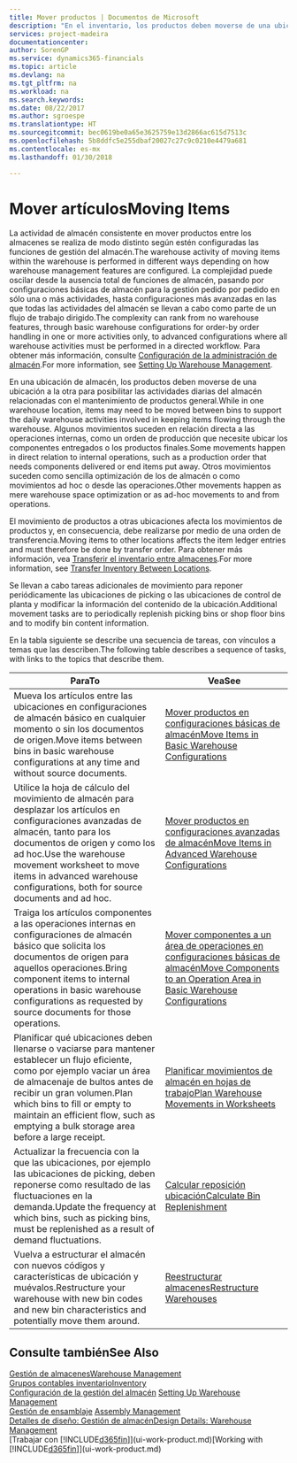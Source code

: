 ```yaml
---
title: Mover productos | Documentos de Microsoft
description: "En el inventario, los productos deben moverse de una ubicación a la otra para posibilitar las actividades diarias del almacén relacionadas con el mantenimiento de productos general. Algunos movimientos suceden en relación directa a las operaciones internas, como un orden de producción que necesite ubicar los componentes entregados o los productos finales. Otros movimientos suceden como sencilla optimización de los de almacén o como movimientos ad hoc o desde las operaciones."
services: project-madeira
documentationcenter: 
author: SorenGP
ms.service: dynamics365-financials
ms.topic: article
ms.devlang: na
ms.tgt_pltfrm: na
ms.workload: na
ms.search.keywords: 
ms.date: 08/22/2017
ms.author: sgroespe
ms.translationtype: HT
ms.sourcegitcommit: bec0619be0a65e3625759e13d2866ac615d7513c
ms.openlocfilehash: 5b8ddfc5e255dbaf20027c27c9c0210e4479a681
ms.contentlocale: es-mx
ms.lasthandoff: 01/30/2018

---
```

# <a name="moving-items"></a><span data-ttu-id="c6a87-105">Mover artículos</span><span class="sxs-lookup"><span data-stu-id="c6a87-105">Moving Items</span></span>
<span data-ttu-id="c6a87-106">La actividad de almacén consistente en mover productos entre los almacenes se realiza de modo distinto según estén configuradas las funciones de gestión del almacén.</span><span class="sxs-lookup"><span data-stu-id="c6a87-106">The warehouse activity of moving items within the warehouse is performed in different ways depending on how warehouse management features are configured.</span></span> <span data-ttu-id="c6a87-107">La complejidad puede oscilar desde la ausencia total de funciones de almacén, pasando por configuraciones básicas de almacén para la gestión pedido por pedido en sólo una o más actividades, hasta configuraciones más avanzadas en las que todas las actividades del almacén se llevan a cabo como parte de un flujo de trabajo dirigido.</span><span class="sxs-lookup"><span data-stu-id="c6a87-107">The complexity can rank from no warehouse features, through basic warehouse configurations for order-by order handling in one or more activities only, to advanced configurations where all warehouse activities must be performed in a directed workflow.</span></span> <span data-ttu-id="c6a87-108">Para obtener más información, consulte [Configuración de la administración de almacén](warehouse-setup-warehouse.md).</span><span class="sxs-lookup"><span data-stu-id="c6a87-108">For more information, see [Setting Up Warehouse Management](warehouse-setup-warehouse.md).</span></span>

<span data-ttu-id="c6a87-109">En una ubicación de almacén, los productos deben moverse de una ubicación a la otra para posibilitar las actividades diarias del almacén relacionadas con el mantenimiento de productos general.</span><span class="sxs-lookup"><span data-stu-id="c6a87-109">While in one warehouse location, items may need to be moved between bins to support the daily warehouse activities involved in keeping items flowing through the warehouse.</span></span> <span data-ttu-id="c6a87-110">Algunos movimientos suceden en relación directa a las operaciones internas, como un orden de producción que necesite ubicar los componentes entregados o los productos finales.</span><span class="sxs-lookup"><span data-stu-id="c6a87-110">Some movements happen in direct relation to internal operations, such as a production order that needs components delivered or end items put away.</span></span> <span data-ttu-id="c6a87-111">Otros movimientos suceden como sencilla optimización de los de almacén o como movimientos ad hoc o desde las operaciones.</span><span class="sxs-lookup"><span data-stu-id="c6a87-111">Other movements happen as mere warehouse space optimization or as ad-hoc movements to and from operations.</span></span>

<span data-ttu-id="c6a87-112">El movimiento de productos a otras ubicaciones afecta los movimientos de productos y, en consecuencia, debe realizarse por medio de una orden de transferencia.</span><span class="sxs-lookup"><span data-stu-id="c6a87-112">Moving items to other locations affects the item ledger entries and must therefore be done by transfer order.</span></span> <span data-ttu-id="c6a87-113">Para obtener más información, vea [Transferir el inventario entre almacenes](inventory-how-transfer-between-locations.md).</span><span class="sxs-lookup"><span data-stu-id="c6a87-113">For more information, see [Transfer Inventory Between Locations](inventory-how-transfer-between-locations.md).</span></span>  

<span data-ttu-id="c6a87-114">Se llevan a cabo tareas adicionales de movimiento para reponer periódicamente las ubicaciones de picking o las ubicaciones de control de planta y modificar la información del contenido de la ubicación.</span><span class="sxs-lookup"><span data-stu-id="c6a87-114">Additional movement tasks are to periodically replenish picking bins or shop floor bins and to modify bin content information.</span></span>  

 <span data-ttu-id="c6a87-115">En la tabla siguiente se describe una secuencia de tareas, con vínculos a temas que las describen.</span><span class="sxs-lookup"><span data-stu-id="c6a87-115">The following table describes a sequence of tasks, with links to the topics that describe them.</span></span>   

|<span data-ttu-id="c6a87-116">**Para**</span><span class="sxs-lookup"><span data-stu-id="c6a87-116">**To**</span></span>|<span data-ttu-id="c6a87-117">**Vea**</span><span class="sxs-lookup"><span data-stu-id="c6a87-117">**See**</span></span>|  
|------------|-------------|  
|<span data-ttu-id="c6a87-118">Mueva los artículos entre las ubicaciones en configuraciones de almacén básico en cualquier momento o sin los documentos de origen.</span><span class="sxs-lookup"><span data-stu-id="c6a87-118">Move items between bins in basic warehouse configurations at any time and without source documents.</span></span>|[<span data-ttu-id="c6a87-119">Mover productos en configuraciones básicas de almacén</span><span class="sxs-lookup"><span data-stu-id="c6a87-119">Move Items in Basic Warehouse Configurations</span></span>](warehouse-how-to-move-items-ad-hoc-in-basic-warehousing.md)|
|<span data-ttu-id="c6a87-120">Utilice la hoja de cálculo del movimiento de almacén para desplazar los artículos en configuraciones avanzadas de almacén, tanto para los documentos de origen y como los ad hoc.</span><span class="sxs-lookup"><span data-stu-id="c6a87-120">Use the warehouse movement worksheet to move items in advanced warehouse configurations, both for source documents and ad hoc.</span></span>|[<span data-ttu-id="c6a87-121">Mover productos en configuraciones avanzadas de almacén</span><span class="sxs-lookup"><span data-stu-id="c6a87-121">Move Items in Advanced Warehouse Configurations</span></span>](warehouse-how-to-move-items-in-advanced-warehousing.md)|  
|<span data-ttu-id="c6a87-122">Traiga los artículos componentes a las operaciones internas en configuraciones de almacén básico que solicita los documentos de origen para aquellos operaciones.</span><span class="sxs-lookup"><span data-stu-id="c6a87-122">Bring component items to internal operations in basic warehouse configurations as requested by source documents for those operations.</span></span>|[<span data-ttu-id="c6a87-123">Mover componentes a un área de operaciones en configuraciones básicas de almacén</span><span class="sxs-lookup"><span data-stu-id="c6a87-123">Move Components to an Operation Area in Basic Warehouse Configurations</span></span>](warehouse-how-to-move-components-to-an-operation-area-in-basic-warehousing.md)|
|<span data-ttu-id="c6a87-124">Planificar qué ubicaciones deben llenarse o vaciarse para mantener establecer un flujo eficiente, como por ejemplo vaciar un área de almacenaje de bultos antes de recibir un gran volumen.</span><span class="sxs-lookup"><span data-stu-id="c6a87-124">Plan which bins to fill or empty to maintain an efficient flow, such as emptying a bulk storage area before a large receipt.</span></span>|[<span data-ttu-id="c6a87-125">Planificar movimientos de almacén en hojas de trabajo</span><span class="sxs-lookup"><span data-stu-id="c6a87-125">Plan Warehouse Movements in Worksheets</span></span>](warehouse-how-to-plan-warehouse-movements-in-worksheets.md)|
|<span data-ttu-id="c6a87-126">Actualizar la frecuencia con la que las ubicaciones, por ejemplo las ubicaciones de picking, deben reponerse como resultado de las fluctuaciones en la demanda.</span><span class="sxs-lookup"><span data-stu-id="c6a87-126">Update the frequency at which bins, such as picking bins, must be replenished as a result of demand fluctuations.</span></span>|[<span data-ttu-id="c6a87-127">Calcular reposición ubicación</span><span class="sxs-lookup"><span data-stu-id="c6a87-127">Calculate Bin Replenishment</span></span>](warehouse-how-to-calculate-bin-replenishment.md)|
|<span data-ttu-id="c6a87-128">Vuelva a estructurar el almacén con nuevos códigos y características de ubicación y muévalos.</span><span class="sxs-lookup"><span data-stu-id="c6a87-128">Restructure your warehouse with new bin codes and new bin characteristics and potentially move them around.</span></span>|[<span data-ttu-id="c6a87-129">Reestructurar almacenes</span><span class="sxs-lookup"><span data-stu-id="c6a87-129">Restructure Warehouses</span></span>](warehouse-how-to-restructure-warehouses.md)|  

## <a name="see-also"></a><span data-ttu-id="c6a87-130">Consulte también</span><span class="sxs-lookup"><span data-stu-id="c6a87-130">See Also</span></span>  
[<span data-ttu-id="c6a87-131">Gestión de almacenes</span><span class="sxs-lookup"><span data-stu-id="c6a87-131">Warehouse Management</span></span>](warehouse-manage-warehouse.md)  
[<span data-ttu-id="c6a87-132">Grupos contables inventario</span><span class="sxs-lookup"><span data-stu-id="c6a87-132">Inventory</span></span>](inventory-manage-inventory.md)  
<span data-ttu-id="c6a87-133">[Configuración de la gestión del almacén](warehouse-setup-warehouse.md)   </span><span class="sxs-lookup"><span data-stu-id="c6a87-133">[Setting Up Warehouse Management](warehouse-setup-warehouse.md)   </span></span>  
<span data-ttu-id="c6a87-134">[Gestión de ensamblaje](assembly-assemble-items.md)  </span><span class="sxs-lookup"><span data-stu-id="c6a87-134">[Assembly Management](assembly-assemble-items.md)  </span></span>  
[<span data-ttu-id="c6a87-135">Detalles de diseño: Gestión de almacén</span><span class="sxs-lookup"><span data-stu-id="c6a87-135">Design Details: Warehouse Management</span></span>](design-details-warehouse-management.md)  
<span data-ttu-id="c6a87-136">[Trabajar con [!INCLUDE[d365fin](includes/d365fin_md.md)]](ui-work-product.md)</span><span class="sxs-lookup"><span data-stu-id="c6a87-136">[Working with [!INCLUDE[d365fin](includes/d365fin_md.md)]](ui-work-product.md)</span></span>

